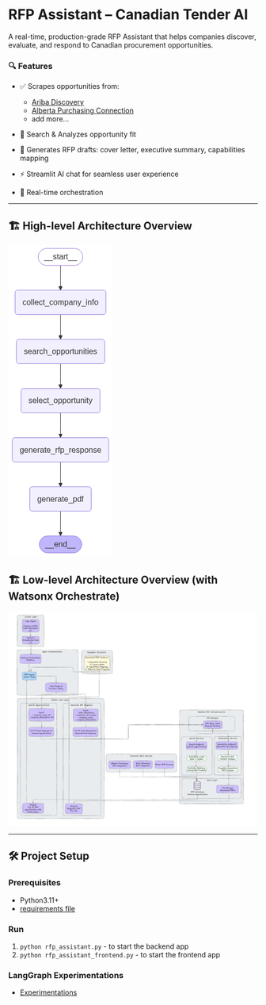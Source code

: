 # RFP Assistant – Canadian Tender AI

A real-time, production-grade RFP Assistant that helps companies discover, evaluate, and respond to Canadian procurement opportunities.

### 🔍 Features

- ✅ Scrapes opportunities from:
  - [Ariba Discovery](https://portal.us.bn.cloud.ariba.com/discovery/public/leads/search)
  - [Alberta Purchasing Connection](https://purchasing.alberta.ca/search)
  - add more...

- 🧠 Search & Analyzes opportunity fit 
- 📝 Generates RFP drafts: cover letter, executive summary, capabilities mapping
- ⚡ Streamlit AI chat for seamless user experience
- 🔁 Real-time orchestration

---

## 🏗️ High-level Architecture Overview
![Graph Architecture](assets/graph.png)

## 🏗️ Low-level Architecture Overview (with Watsonx Orchestrate)
![LLD](assets/RFP_Assistant_Architecture.png)

---

## 🛠️ Project Setup

### Prerequisites
- Python3.11+
- [requirements file](./requirements.txt)

### Run
1. `python rfp_assistant.py` - to start the backend app
2. `python rfp_assistant_frontend.py` - to start the frontend app

### LangGraph Experimentations
- [Experimentations](./experimentations)
